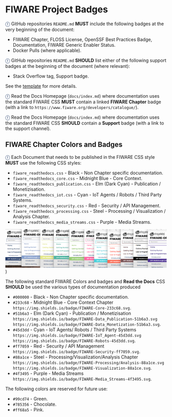 # FIWARE Project Badges

<span style="color:#233c68;">&#x24D5;</span> GitHub repositories `README.md` **MUST** include the following badges at
the very beginning of the document:

-   FIWARE Chapter, FLOSS License, OpenSSF Best Practices Badge, Documentation, FIWARE Generic Enabler Status.
-   Docker Pulls (where applicable).

<span style="color:#233c68;">&#x24D5;</span> GitHub repositories `README.md` **SHOULD** list either of the following
support badges at the beginning of the document (where relevant):

-   Stack Overflow tag, Support badge.

See the [template](analytics_readthedocs.md) for more details.

<span style="color:#233c68;">&#x24D5;</span> Read the Docs Homepage (`docs/index.md`) where documentation uses the
standard FIWARE CSS **MUST** contain a linked **FIWARE Chapter** badge (with a link to
`https://www.fiware.org/developers/catalogue/`).

<span style="color:#233c68;">&#x24D5;</span> Read the Docs Homepage (`docs/index.md`) where documentation uses the
standard FIWARE CSS **SHOULD** contain a **Support** badge (with a link to the support channel).

## FIWARE Chapter Colors and Badges

<span style="color:#233c68;">&#x24D5;</span> Each Document that needs to be published in the FIWARE CSS style **MUST**
use the following CSS styles:

-   `fiware_readthedocs.css` - Black - Non Chapter specific documentation.
-   `fiware_readthedocs_core.css` - Midnight Blue - Core Context.
-   `fiware_readthedocs_publication.css` - Elm (Dark Cyan) - Publication / Monetizisation.
-   `fiware_readthedocs_iot.css` - Cyan - IoT Agents / Robots / Third Party Systems.
-   `fiware_readthedocs_security.css` - Red - Security / API Management.
-   `fiware_readthedocs_processing.css` - Steel - Processing / Visualization / Analysis Chapter.
-   `fiware_readthedocs_media_streams.css` - Purple - Media Streams.

![](img/Color-strip.png))

The following standard FIWARE Colors and badges and **Read the Docs** CSS **SHOULD** be used the various types of
documentation produced

-   `#000000` - Black - Non Chapter specific documentation.
-   `#233c68` - Midnight Blue - Core Context Chapter `https://img.shields.io/badge/FIWARE-Core-233c68.svg`.
-   `#51b6a3` - Elm (Dark Cyan) - Publication / Monetizisation
    `https://img.shields.io/badge/FIWARE-Data_Publication-51b6a3.svg`
    `https://img.shields.io/badge/FIWARE-Data_Monetization-51b6a3.svg`.
-   `#45d3dd` - Cyan - IoT Agents/ Robots / Third Party Systems
    `https://img.shields.io/badge/FIWARE-IoT_Agent-45d3dd.svg` `https://img.shields.io/badge/FIWARE-Robots-45d3dd.svg`.
-   `#ff7059` - Red - Security / API Management `https://img.shields.io/badge/FIWARE-Security-ff7059.svg`.
-   `#88a1ce` - Steel - Processing/Visualization/Analysis Chapter
    `https://img.shields.io/badge/FIWARE-Processing/Analysis-88a1ce.svg`
    `https://img.shields.io/badge/FIWARE-Visualization-88a1ce.svg`.
-   `#4f3495` - Purple - Media Streams `https://img.shields.io/badge/FIWARE-Media_Streams-4f3495.svg`.

The following colors are reserved for future use:

-   `#99cd74` - Green.
-   `#785356` - Chocolate.
-   `#ff68a5` - Pink.
